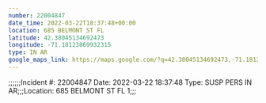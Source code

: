 ```yaml
---
number: 22004847
date_time: 2022-03-22T18:37:48+00:00
location: 685 BELMONT ST FL 
latitude: 42.38045134692473
longitude: -71.18123869932315
type: IN AR
google_maps_link: https://maps.google.com/?q=42.38045134692473,-71.18123869932315
---
```


;;;;;;Incident #: 22004847   Date: 2022-03-22 18:37:48   Type: SUSP PERS IN AR;;;Location: 685 BELMONT ST FL 1;;;
